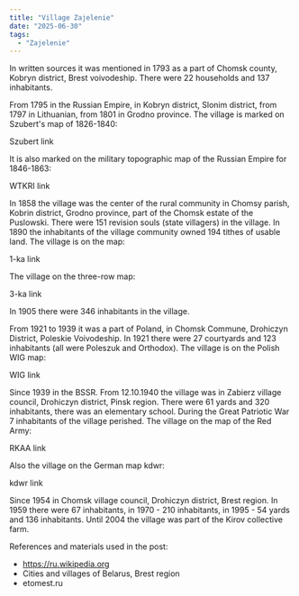```yaml
---
title: "Village Zajelenie"
date: "2025-06-30"
tags: 
  - "Zajelenie"
---
```


In written sources it was mentioned in 1793 as a part of Chomsk county, Kobryn district, Brest voivodeship. There were 22 households and 137 inhabitants.

From 1795 in the Russian Empire, in Kobryn district, Slonim district, from 1797 in Lithuanian, from 1801 in Grodno province. The village is marked on Szubert's map of 1826-1840:

Szubert link

It is also marked on the military topographic map of the Russian Empire for 1846-1863:

WTKRI link

In 1858 the village was the center of the rural community in Chomsy parish, Kobrin district, Grodno province, part of the Chomsk estate of the Puslowski. There were 151 revision souls (state villagers) in the village. In 1890 the inhabitants of the village community owned 194 tithes of usable land. The village is on the map:

1-ka link

The village on the three-row map:

3-ka link

In 1905 there were 346 inhabitants in the village. 

From 1921 to 1939 it was a part of Poland, in Chomsk Commune, Drohiczyn District, Poleskie Voivodeship. In 1921 there were 27 courtyards and 123 inhabitants (all were Poleszuk and Orthodox). The village is on the Polish WIG map:

WIG link

Since 1939 in the BSSR. From 12.10.1940 the village was in Zabierz village council, Drohiczyn district, Pinsk region. There were 61 yards and 320 inhabitants, there was an elementary school. During the Great Patriotic War 7 inhabitants of the village perished. The village on the map of the Red Army:

RKAA link

Also the village on the German map kdwr:

kdwr link

Since 1954 in Chomsk village council, Drohiczyn district, Brest region. In 1959 there were 67 inhabitants, in 1970 - 210 inhabitants, in 1995 - 54 yards and 136 inhabitants. Until 2004 the village was part of the Kirov collective farm.

References and materials used in the post:
- https://ru.wikipedia.org
- Cities and villages of Belarus, Brest region
- etomest.ru
